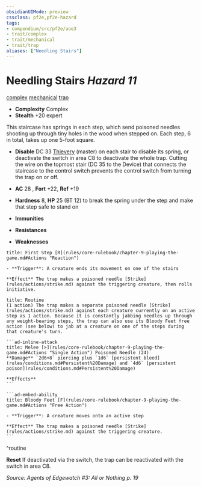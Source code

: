 ```yaml
---
obsidianUIMode: preview
cssclass: pf2e,pf2e-hazard
tags:
- compendium/src/pf2e/aoe3
- trait/complex
- trait/mechanical
- trait/trap
aliases: ["Needling Stairs"]
---
```

# Needling Stairs *Hazard 11*  
[complex](rules/traits/complex.md "Complex Hazard Trait")  [mechanical](rules/traits/mechanical.md "Mechanical Hazard Trait")  [trap](rules/traits/trap.md "Trap Hazard Trait")  

- **Complexity** Complex
- **Stealth** +20 expert  

This staircase has springs in each step, which send poisoned needles shooting up through tiny holes in the wood when stepped on. Each step, 6 in total, takes up one 5-foot square.

- **Disable** DC 33 [Thievery](compendium/skills.md#Thievery) (master) on each stair to disable its spring, or deactivate the switch in area C8 to deactivate the whole trap. Cutting the wire on the topmost stair (DC 35 to the Device) that connects the staircase to the control switch prevents the control switch from turning the trap on or off.  

- **AC** 28 , **Fort** +22, **Ref** +19
- **Hardness** 8, **HP** 25 (BT 12) to break the spring under the step and make that step safe to stand on
- **Immunities** 
- **Resistances** 
- **Weaknesses** 
     
```ad-embed-ability
title: First Step [R](rules/core-rulebook/chapter-9-playing-the-game.md#Actions "Reaction")

- **Trigger**: A creature ends its movement on one of the stairs

**Effect** The trap makes a poisoned needle [Strike](rules/actions/strike.md) against the triggering creature, then rolls initiative.
```

````ad-pf2-summary
title: Routine
(1 action) The trap makes a separate poisoned needle [Strike](rules/actions/strike.md) against each creature currently on an active step as 1 action. Because it is constantly jabbing needles up through any weight-bearing steps, the trap can also use its Bloody Feet free action (see below) to jab at a creature on one of the steps during that creature's turn.

```ad-inline-attack
title: Melee [>](rules/core-rulebook/chapter-9-playing-the-game.md#Actions "Single Action") Poisoned Needle (24)
**Damage** `2d6+8` piercing plus `1d6` [persistent bleed](rules/conditions.md#Persistent%20Damage) and `4d6` [persistent poison](rules/conditions.md#Persistent%20Damage) 
 
**Effects**
```

```ad-embed-ability
title: Bloody Feet [F](rules/core-rulebook/chapter-9-playing-the-game.md#Actions "Free Action")

- **Trigger**: A creature moves onto an active step

**Effect** The trap makes a poisoned needle [Strike](rules/actions/strike.md) against the triggering creature.
```
````
^routine

**Reset** If deactivated via the switch, the trap can be reactivated with the switch in area C8.  

*Source: Agents of Edgewatch #3: All or Nothing p. 19*